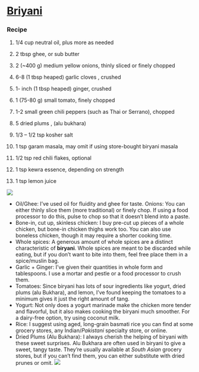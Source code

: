 # [Briyani](https://www.teaforturmeric.com/chicken-biryani/)
### Recipe ###

1. 1/4 cup neutral oil, plus more as needed
2. 2 tbsp ghee, or sub butter
3. 2 (~400 g) medium yellow onions, thinly sliced or finely chopped
4. 6-8 (1 tbsp heaped) garlic cloves , crushed
5. 1- inch (1 tbsp heaped) ginger, crushed
6. 1 (75-80 g) small tomato, finely chopped
7. 1-2 small green chili peppers (such as Thai or Serrano), chopped

8. 5 dried plums , (alu bukhara)
9. 1/3 – 1/2 tsp kosher salt
10. 1 tsp garam masala, may omit if using store-bought biryani masala
11. 1/2 tsp red chili flakes, optional
12. 1 tsp kewra essence, depending on strength
13. 1 tsp lemon juice

![](https://www.teaforturmeric.com/wp-content/uploads/2020/11/Chicken-Biryani-16.jpg)



- Oil/Ghee:  I’ve used oil for fluidity and ghee for taste.
Onions: You can either thinly slice them (more traditional) or finely chop. If using a food processor to do this, pulse to chop so that it doesn’t blend into a paste. 
- Bone-in, cut up, skinless chicken: I buy pre-cut up pieces of a whole chicken, but bone-in chicken thighs work too. You can also use boneless chicken, though it may require a shorter cooking time.
- Whole spices: A generous amount of whole spices are a distinct characteristic of **biryani**. Whole spices are meant to be discarded while eating, but if you don’t want to bite into them, feel free place them in a spice/muslin bag.
- Garlic + Ginger: I’ve given their quantities in whole form and tablespoons. I use a mortar and pestle or a food processor to crush them.
- Tomatoes: Since biryani has lots of sour ingredients like yogurt, dried plums (alu Bukhara), and lemon, I’ve found keeping the tomatoes to a minimum gives it just the right amount of tang.
- Yogurt: Not only does a yogurt marinade make the chicken more tender and flavorful, but it also makes cooking the biryani much smoother. For a dairy-free option, try using coconut milk.
- Rice: I suggest using aged, long-grain basmati rice you can find at some grocery stores, any Indian/*Pakistani* specialty store, or online.
- Dried Plums (Alu Bukhara): I always cherish the helping of biryani with these sweet surprises. Alu Bukhara are often used in biryani to give a sweet, tangy taste. They’re usually available at *South Asian* grocery stores, but if you can’t find them, you can either substitute with dried prunes or omit.
![](https://pakistanichefs.com/wp-content/uploads/2022/02/thumb__700_0_0_0_auto.jpg)
